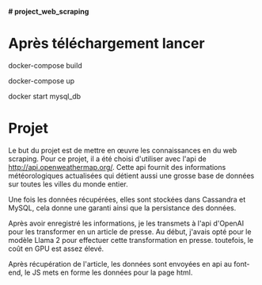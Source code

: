 **﻿# project_web_scraping**


# Après téléchargement lancer

docker-compose build


docker-compose up


docker start mysql_db



# Projet

Le but du projet est de mettre en œuvre les connaissances en du web scraping. Pour ce projet, il a été choisi d'utiliser avec l'api de http://api.openweathermap.org/. Cette api fournit des informations météorologiques actualisées qui détient aussi une grosse base de données sur toutes les villes du monde entier.

Une fois les données récupérées, elles sont stockées dans Cassandra et MySQL, cela donne une garanti ainsi que la persistance des données.

Après avoir enregistré les informations, je les transmets à l'api d'OpenAI pour les transformer en un article de presse. Au début, j'avais opté pour le modèle Llama 2 pour effectuer cette transformation en presse. toutefois, le coût en GPU est assez élevé.

Après récupération de l'article, les données sont envoyées en api au font-end, le JS mets en forme les données pour la page html.

